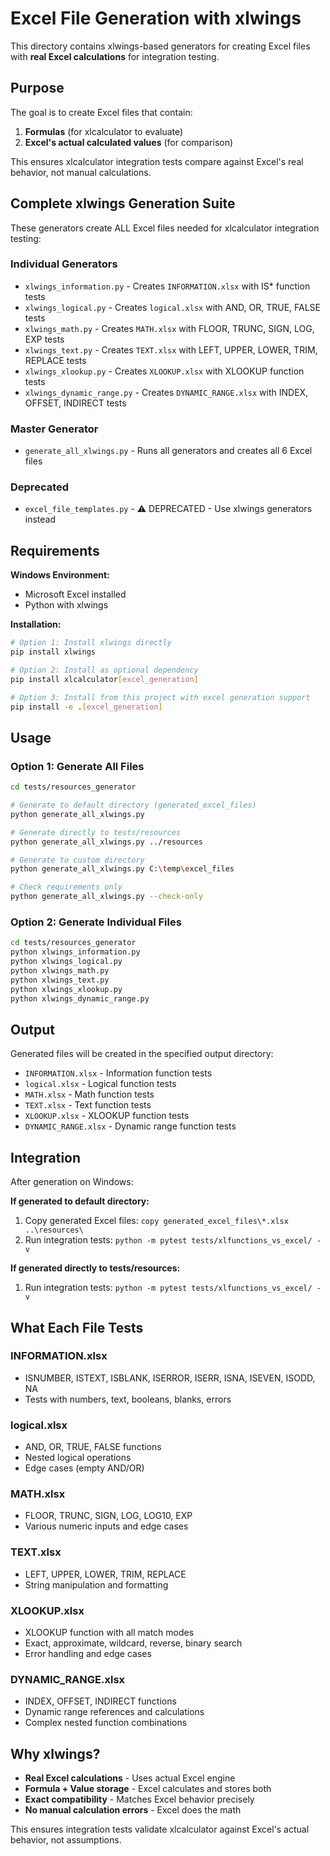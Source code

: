 # Excel File Generation with xlwings

This directory contains xlwings-based generators for creating Excel files with **real Excel calculations** for integration testing.

## Purpose

The goal is to create Excel files that contain:
1. **Formulas** (for xlcalculator to evaluate)
2. **Excel's actual calculated values** (for comparison)

This ensures xlcalculator integration tests compare against Excel's real behavior, not manual calculations.

## Complete xlwings Generation Suite

These generators create ALL Excel files needed for xlcalculator integration testing:

### Individual Generators
- `xlwings_information.py` - Creates `INFORMATION.xlsx` with IS* function tests
- `xlwings_logical.py` - Creates `logical.xlsx` with AND, OR, TRUE, FALSE tests  
- `xlwings_math.py` - Creates `MATH.xlsx` with FLOOR, TRUNC, SIGN, LOG, EXP tests
- `xlwings_text.py` - Creates `TEXT.xlsx` with LEFT, UPPER, LOWER, TRIM, REPLACE tests
- `xlwings_xlookup.py` - Creates `XLOOKUP.xlsx` with XLOOKUP function tests
- `xlwings_dynamic_range.py` - Creates `DYNAMIC_RANGE.xlsx` with INDEX, OFFSET, INDIRECT tests

### Master Generator
- `generate_all_xlwings.py` - Runs all generators and creates all 6 Excel files

### Deprecated
- `excel_file_templates.py` - ⚠️ DEPRECATED - Use xlwings generators instead

## Requirements

**Windows Environment:**
- Microsoft Excel installed
- Python with xlwings

**Installation:**
```bash
# Option 1: Install xlwings directly
pip install xlwings

# Option 2: Install as optional dependency
pip install xlcalculator[excel_generation]

# Option 3: Install from this project with excel generation support
pip install -e .[excel_generation]
```

## Usage

### Option 1: Generate All Files
```bash
cd tests/resources_generator

# Generate to default directory (generated_excel_files)
python generate_all_xlwings.py

# Generate directly to tests/resources
python generate_all_xlwings.py ../resources

# Generate to custom directory
python generate_all_xlwings.py C:\temp\excel_files

# Check requirements only
python generate_all_xlwings.py --check-only
```

### Option 2: Generate Individual Files
```bash
cd tests/resources_generator
python xlwings_information.py
python xlwings_logical.py
python xlwings_math.py
python xlwings_text.py
python xlwings_xlookup.py
python xlwings_dynamic_range.py
```

## Output

Generated files will be created in the specified output directory:
- `INFORMATION.xlsx` - Information function tests
- `logical.xlsx` - Logical function tests
- `MATH.xlsx` - Math function tests  
- `TEXT.xlsx` - Text function tests
- `XLOOKUP.xlsx` - XLOOKUP function tests
- `DYNAMIC_RANGE.xlsx` - Dynamic range function tests

## Integration

After generation on Windows:

**If generated to default directory:**
1. Copy generated Excel files: `copy generated_excel_files\*.xlsx ..\resources\`
2. Run integration tests: `python -m pytest tests/xlfunctions_vs_excel/ -v`

**If generated directly to tests/resources:**
1. Run integration tests: `python -m pytest tests/xlfunctions_vs_excel/ -v`

## What Each File Tests

### INFORMATION.xlsx
- ISNUMBER, ISTEXT, ISBLANK, ISERROR, ISERR, ISNA, ISEVEN, ISODD, NA
- Tests with numbers, text, booleans, blanks, errors

### logical.xlsx  
- AND, OR, TRUE, FALSE functions
- Nested logical operations
- Edge cases (empty AND/OR)

### MATH.xlsx
- FLOOR, TRUNC, SIGN, LOG, LOG10, EXP
- Various numeric inputs and edge cases

### TEXT.xlsx
- LEFT, UPPER, LOWER, TRIM, REPLACE
- String manipulation and formatting

### XLOOKUP.xlsx
- XLOOKUP function with all match modes
- Exact, approximate, wildcard, reverse, binary search
- Error handling and edge cases

### DYNAMIC_RANGE.xlsx
- INDEX, OFFSET, INDIRECT functions
- Dynamic range references and calculations
- Complex nested function combinations

## Why xlwings?

- **Real Excel calculations** - Uses actual Excel engine
- **Formula + Value storage** - Excel calculates and stores both
- **Exact compatibility** - Matches Excel behavior precisely
- **No manual calculation errors** - Excel does the math

This ensures integration tests validate xlcalculator against Excel's actual behavior, not assumptions.